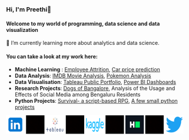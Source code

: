 ### Hi, I'm Preethi👋
#### Welcome to my world of programming, data science and data visualization

🌱 I’m currently learning more about analytics and data science.

#### You can take a look at my work here:
* **Machine Learning** : [Employee Attrition](https://github.com/evil-in/employee-attrition), [Car price prediction](https://github.com/evil-in/car-price-prediction)
* **Data Analysis**: [IMDB Movie Analysis](https://github.com/evil-in/imdb_movies_analysis), [Pokemon Analysis](https://github.com/evil-in/pokemon_analysis)
* **Data Visualisation**: [Tableau Public Portfolio](https://public.tableau.com/app/profile/preethi.evelyn.sadananadan#!/), [Power BI Dashboards](https://github.com/evil-in/power-bi-dashboards)
* **Research Projects**: [Dogs of Bangalore](https://github.com/evil-in/Dogs-of-Bangalore), Analysis of the Usage and Effects of Social Media among Bengaluru Residents
* **Python Projects**: [Survival- a script-based RPG](https://github.com/evil-in/Survival), [A few small python projects](https://github.com/evil-in/python-projects)

[<img src = "https://github.com/evil-in/evil-in/blob/main/images/linkedin.png" height = "50" width = "50;"/>](https://www.linkedin.com/in/preethi-evelyn-sadanandan/) <img src = "https://github.com/evil-in/evil-in/blob/main/images/github_background.jfif" height = "50" width = "50;"/>  [<img src = "https://github.com/evil-in/evil-in/blob/main/images/tableau_logo.png" height = "50" width = "50;"/>](https://public.tableau.com/app/profile/preethi.evelyn.sadananadan#!/)  <img src = "https://github.com/evil-in/evil-in/blob/main/images/github_background.jfif" height = "50" width = "50;"/> [<img src = "https://github.com/evil-in/evil-in/blob/main/images/kaggle.png" height = "50" width = "50;"/>](https://www.kaggle.com/preethievelyn) <img src = "https://github.com/evil-in/evil-in/blob/main/images/github_background.jfif" height = "50" width = "50;"/> [<img src = "https://github.com/evil-in/evil-in/blob/main/images/hackerrank.jfif" height = "50" width = "50;"/>](https://www.hackerrank.com/preethievelynsa1) <img src = "https://github.com/evil-in/evil-in/blob/main/images/github_background.jfif" height = "50" width = "50;"/> [<img src = "https://github.com/evil-in/evil-in/blob/main/images/twitter.png" height = "50" width = "50;"/>](https://twitter.com/EvelynPreethi)
